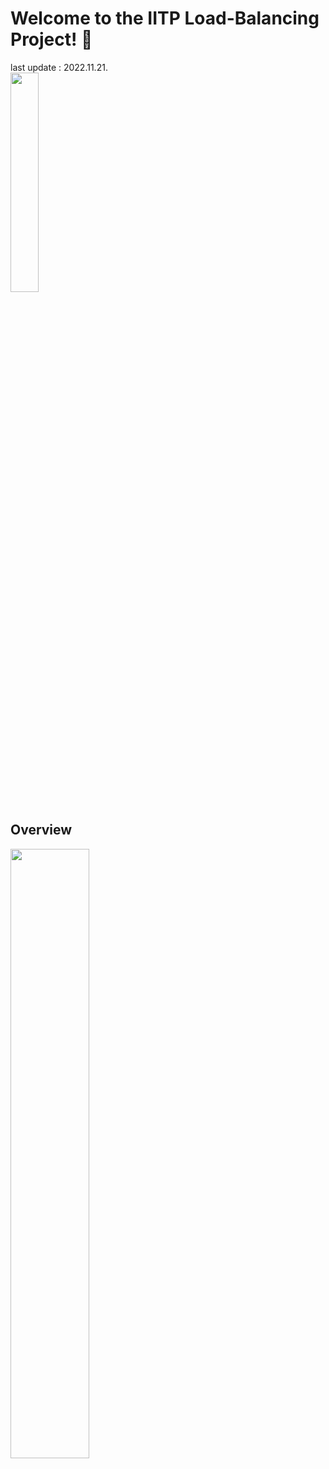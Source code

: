 # Welcome to the IITP Load-Balancing Project! 👋
last update : 2022.11.21. <br/>
<img src = "https://user-images.githubusercontent.com/59792475/202980130-1e963a22-8f8a-4a42-ad75-22e81ba10a1b.png" width="30%" height="30%">

## Overview
<img src = "[https://user-images.githubusercontent.com/59792475/202980130-1e963a22-8f8a-4a42-ad75-22e81ba10a1b.png](https://user-images.githubusercontent.com/59792475/202980970-71b109e4-4b44-40ba-9e15-9a37f4b91742.png)" width="50%" height="50%">





